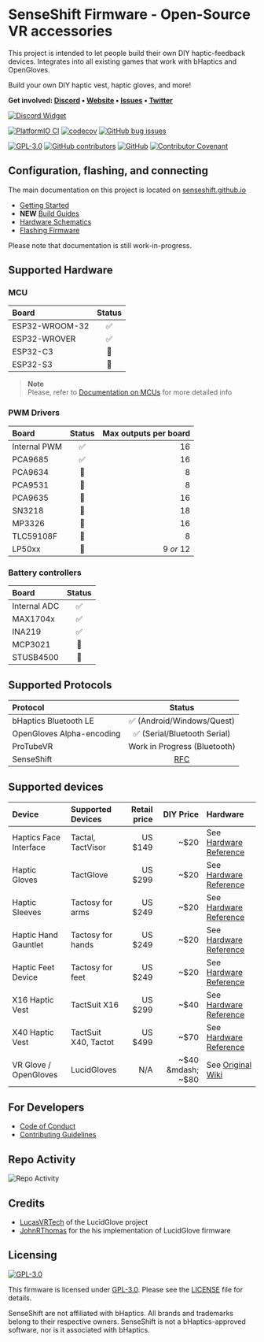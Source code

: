 # SenseShift Firmware - Open-Source VR accessories

This project is intended to let people build their own DIY haptic-feedback devices. Integrates into all existing games that work with bHaptics and OpenGloves.

Build your own DIY haptic vest, haptic gloves, and more!

<b>Get involved: [Discord](https://discord.gg/YUtRKAqty2) • [Website](https://senseshift.io) • [Issues](https://github.com/senseshift/senseshift-firmware/issues) • [Twitter](https://twitter.com/senseshiftio)</b>

[![Discord Widget](https://discord.com/api/guilds/966090258104062023/widget.png?style=banner2)](https://discord.gg/YUtRKAqty2)

[![PlatformIO CI](https://github.com/senseshift/senseshift-firmware/actions/workflows/ci.yml/badge.svg)](https://github.com/senseshift/senseshift-firmware/actions/workflows/ci.yml)
[![codecov](https://codecov.io/gh/senseshift/senseshift-firmware/graph/badge.svg?token=8CEuP8vk0f)](https://codecov.io/gh/senseshift/senseshift-firmware)
[![GitHub bug issues](https://img.shields.io/github/issues/senseshift/senseshift-firmware/bug?color=%23d73a4a)](https://github.com/senseshift/senseshift-firmware/issues?q=is%3Aissue+is%3Aopen+label%3Abug)

[![GPL-3.0](https://img.shields.io/github/license/senseshift/senseshift-firmware)](/LICENSE)
[![GitHub contributors](https://img.shields.io/github/contributors/senseshift/senseshift-firmware)](https://github.com/senseshift/senseshift-firmware/graphs/contributors)
[![GitHub](https://img.shields.io/github/stars/senseshift/senseshift-firmware.svg)](https://github.com/senseshift/senseshift-firmware)
[![Contributor Covenant](https://img.shields.io/badge/code_of_conduct-contributor_covenant_v2.1-ff69b4)](/CODE_OF_CONDUCT.md)

## Configuration, flashing, and connecting

The main documentation on this project is located on [senseshift.github.io](https://senseshift.github.io/)

* [Getting Started](https://senseshift.github.io/docs/getting-started)
* **NEW** [Build Guides](https://senseshift.github.io/guides/getting-started)
* [Hardware Schematics](https://github.com/senseshift/senseshift-hardware)
* [Flashing Firmware](https://senseshift.github.io/docs/category/firmware)

Please note that documentation is still work-in-progress.

## Supported Hardware

### MCU

| Board                | Status       |
| :------------------- | :----------: |
| ESP32-WROOM-32       | ✅            |
| ESP32-WROVER         | ✅            |
| ESP32-C3             | 🚧            |
| ESP32-S3             | 🚧            |

> **Note**  
> Please, refer to [Documentation on MCUs](https://senseshift.github.io/docs/hardware/mcu) for more detailed info

### PWM Drivers

| Board                | Status       | Max outputs per board |
| :------------------- | :----------: | ---------------------: |
| Internal PWM         | ✅            |                    16 |
| PCA9685              | ✅            |                    16 |
| PCA9634              | 🚧            |                     8 |
| PCA9531              | 🚧            |                     8 |
| PCA9635              | 🚧            |                    16 |
| SN3218               | 🚧            |                    18 |
| MP3326               | 🚧            |                    16 |
| TLC59108F            | 🚧            |                     8 |
| LP50xx               | 🚧            |             9 _or_ 12 |

### Battery controllers

| Board                | Status       |
| :------------------- | :----------: |
| Internal ADC         | ✅            |
| MAX1704x             | ✅            |
| INA219               | ✅            |
| MCP3021              | 🚧            |
| STUSB4500            | 🚧            |

## Supported Protocols

| Protocol                  | Status                                                              |
| :------------------------ | :-----------------------------------------------------------------: |
| bHaptics Bluetooth LE     | ✅ (Android/Windows/Quest)                                           |
| OpenGloves Alpha-encoding | ✅ (Serial/Bluetooth Serial)                                         |
| ProTubeVR                 | Work in Progress (Bluetooth)                                       |
| SenseShift                | [RFC](https://github.com/senseshift/senseshift-firmware/issues/9)   |

## Supported devices

| Device                 | Supported Devices    | Retail price | DIY Price         | Hardware                                                                                          |
| :--------------------  | :------------------- | -----------: | ----------------: | :------------------------------------------------------------------------------------------------ |
| Haptics Face Interface | Tactal, TactVisor    | US $149      | ~$20              | See [Hardware Reference](https://github.com/senseshift/senseshift-hardware#haptic-face-interface) |
| Haptic Gloves          | TactGlove            | US $299      | ~$20              | See [Hardware Reference](https://github.com/senseshift/senseshift-hardware#haptic-glove)          |
| Haptic Sleeves         | Tactosy for arms     | US $249      | ~$20              | See [Hardware Reference](https://github.com/senseshift/senseshift-hardware#haptic-forearm-sleeve) |
| Haptic Hand Gauntlet   | Tactosy for hands    | US $249      | ~$20              | See [Hardware Reference](https://github.com/senseshift/senseshift-hardware#haptic-gauntlet)       |
| Haptic Feet Device     | Tactosy for feet     | US $249      | ~$20              | See [Hardware Reference](https://github.com/senseshift/senseshift-hardware#haptic-feet-device)    |
| X16 Haptic Vest        | TactSuit X16         | US $299      | ~$40              | See [Hardware Reference](https://github.com/senseshift/senseshift-hardware#x16-haptic-vest)       |
| X40 Haptic Vest        | TactSuit X40, Tactot | US $499      | ~$70              | See [Hardware Reference](https://github.com/senseshift/senseshift-hardware#x40-haptic-vest)       |
| VR Glove / OpenGloves  | LucidGloves          | N/A          | ~$40 &mdash; ~$80 | See [Original Wiki](https://github.com/LucidVR/lucidgloves/wiki)                                  |

## For Developers

* [Code of Conduct](./CODE_OF_CONDUCT.md)
* [Contributing Guidelines](./CONTRIBUTING.md)

## Repo Activity

![Repo Activity](https://repobeats.axiom.co/api/embed/578cddcaa2b3d076f11ac2e681289cf47276258f.svg "Repobeats analytics image")

## Credits

* [LucasVRTech](https://github.com/lucas-vrtech) of the LucidGlove project
* [JohnRThomas](https://github.com/JohnRThomas) for the his implementation of LucidGlove firmware

## Licensing

[![GPL-3.0](https://www.gnu.org/graphics/gplv3-or-later-sm.png)](./LICENSE)

This firmware is licensed under [GPL-3.0](./LICENSE). Please see the [LICENSE](./LICENSE) file for details.

SenseShift are not affiliated with bHaptics. All brands and trademarks belong to their respective owners. SenseShift is not a bHaptics-approved software, nor is it associated with bHaptics.
